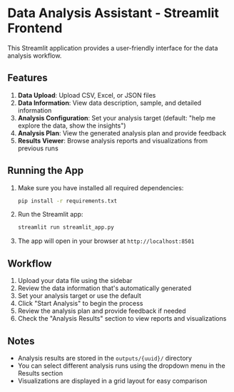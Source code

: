# Data Analysis Assistant - Streamlit Frontend

This Streamlit application provides a user-friendly interface for the data analysis workflow.

## Features

1. **Data Upload**: Upload CSV, Excel, or JSON files
2. **Data Information**: View data description, sample, and detailed information
3. **Analysis Configuration**: Set your analysis target (default: "help me explore the data, show the insights")
4. **Analysis Plan**: View the generated analysis plan and provide feedback
5. **Results Viewer**: Browse analysis reports and visualizations from previous runs

## Running the App

1. Make sure you have installed all required dependencies:
   ```bash
   pip install -r requirements.txt
   ```

2. Run the Streamlit app:
   ```bash
   streamlit run streamlit_app.py
   ```

3. The app will open in your browser at `http://localhost:8501`

## Workflow

1. Upload your data file using the sidebar
2. Review the data information that's automatically generated
3. Set your analysis target or use the default
4. Click "Start Analysis" to begin the process
5. Review the analysis plan and provide feedback if needed
6. Check the "Analysis Results" section to view reports and visualizations

## Notes

- Analysis results are stored in the `outputs/{uuid}/` directory
- You can select different analysis runs using the dropdown menu in the Results section
- Visualizations are displayed in a grid layout for easy comparison 